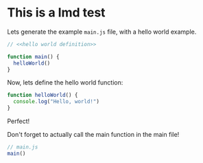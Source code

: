 # This is a lmd test
Lets generate the example `main.js` file, with a hello world example.

```javascript "file:example/main.js"
// <<hello world definition>>

function main() {
  helloWorld()
}
```

Now, lets define the hello world function:

```javascript "hello world definition"
function helloWorld() {
  console.log("Hello, world!")
}
```

Perfect!

Don't forget to actually call the main function in the main file!

```javascript "file:example/main.js" +=
// main.js
main()
```

